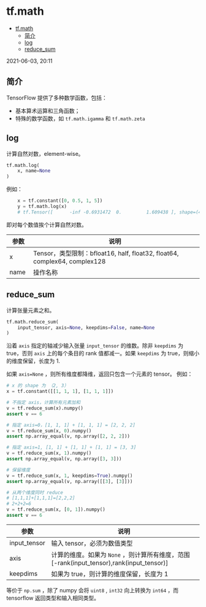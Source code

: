 # tf.math

- [tf.math](#tfmath)
  - [简介](#简介)
  - [log](#log)
  - [reduce_sum](#reduce_sum)

2021-06-03, 20:11

## 简介

TensorFlow 提供了多种数学函数，包括：

- 基本算术运算和三角函数；
- 特殊的数学函数，如 `tf.math.igamma` 和 `tf.math.zeta`

## log

计算自然对数，element-wise。

```python
tf.math.log(
    x, name=None
)
```

例如：

```python
    x = tf.constant([0, 0.5, 1, 5])
    y = tf.math.log(x)
    # tf.Tensor([      -inf -0.6931472  0.         1.609438 ], shape=(4,), dtype=float32)
```

即对每个数值挨个计算自然对数。

| **参数** | **说明** |
| --- | --- |
| x | Tensor，类型限制：bfloat16, half, float32, float64, complex64, complex128 |
| name  | 操作名称 |

## reduce_sum

计算张量元素之和。

```python
tf.math.reduce_sum(
    input_tensor, axis=None, keepdims=False, name=None
)
```

沿着 `axis` 指定的轴减少输入张量 `input_tensor` 的维数。除非 `keepdims` 为 true，否则 `axis` 上的每个条目的 rank 值都减一。如果 `keepdims` 为 true，则缩小的维度保留，长度为 1.

如果 `axis=None` ，则所有维度都降维，返回只包含一个元素的 tensor。
例如：

```python
# x 的 shape 为 （2, 3）
x = tf.constant([[1, 1, 1], [1, 1, 1]])

# 不指定 axis，计算所有元素加和
v = tf.reduce_sum(x).numpy()
assert v == 6

# 指定 axis=0，[1, 1, 1] + [1, 1, 1] = [2, 2, 2]
v = tf.reduce_sum(x, 0).numpy()
assert np.array_equal(v, np.array([2, 2, 2]))

# 指定 axis=1, [1, 1] + [1, 1] + [1, 1] = [3, 3]
v = tf.reduce_sum(x, 1).numpy()
assert np.array_equal(v, np.array([3, 3]))

# 保留维度
v = tf.reduce_sum(x, 1, keepdims=True).numpy()
assert np.array_equal(v, np.array([[3], [3]]))

# 从两个维度同时 reduce
# [1,1,1]+[1,1,1]=[2,2,2]
# 2+2+2=6
v = tf.reduce_sum(x, [0, 1]).numpy()
assert v == 6
```

| 参数 | 说明 |
| --- | --- |
| input_tensor | 输入 tensor，必须为数值类型 |
| axis | 计算的维度。如果为 `None` ，则计算所有维度，范围 [-rank(input_tensor),rank(input_tensor)] |
| keepdims | 如果为 true，则计算的维度保留，长度为 1 |

等价于 `np.sum` ，除了 numpy 会将 `uint8` , `int32` 向上转换为 `int64` ，而 tensorflow 返回类型和输入相同类型。
